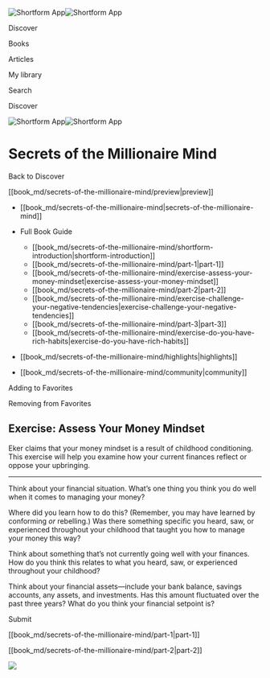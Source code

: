 ![Shortform App](/img/logo.36a2399e.svg)![Shortform App](/img/logo-dark.70c1b072.svg)

Discover

Books

Articles

My library

Search

Discover

![Shortform App](/img/logo.36a2399e.svg)![Shortform App](/img/logo-dark.70c1b072.svg)

# Secrets of the Millionaire Mind

Back to Discover

[[book_md/secrets-of-the-millionaire-mind/preview|preview]]

  * [[book_md/secrets-of-the-millionaire-mind|secrets-of-the-millionaire-mind]]
  * Full Book Guide

    * [[book_md/secrets-of-the-millionaire-mind/shortform-introduction|shortform-introduction]]
    * [[book_md/secrets-of-the-millionaire-mind/part-1|part-1]]
    * [[book_md/secrets-of-the-millionaire-mind/exercise-assess-your-money-mindset|exercise-assess-your-money-mindset]]
    * [[book_md/secrets-of-the-millionaire-mind/part-2|part-2]]
    * [[book_md/secrets-of-the-millionaire-mind/exercise-challenge-your-negative-tendencies|exercise-challenge-your-negative-tendencies]]
    * [[book_md/secrets-of-the-millionaire-mind/part-3|part-3]]
    * [[book_md/secrets-of-the-millionaire-mind/exercise-do-you-have-rich-habits|exercise-do-you-have-rich-habits]]
  * [[book_md/secrets-of-the-millionaire-mind/highlights|highlights]]
  * [[book_md/secrets-of-the-millionaire-mind/community|community]]



Adding to Favorites 

Removing from Favorites 

## Exercise: Assess Your Money Mindset

Eker claims that your money mindset is a result of childhood conditioning. This exercise will help you examine how your current finances reflect or oppose your upbringing.

* * *

Think about your financial situation. What’s one thing you think you do well when it comes to managing your money?

Where did you learn how to do this? (Remember, you may have learned by conforming _or_ rebelling.) Was there something specific you heard, saw, or experienced throughout your childhood that taught you how to manage your money this way?

Think about something that’s not currently going well with your finances. How do you think this relates to what you heard, saw, or experienced throughout your childhood?

Think about your financial assets—include your bank balance, savings accounts, any assets, and investments. Has this amount fluctuated over the past three years? What do you think your financial setpoint is?

Submit 

[[book_md/secrets-of-the-millionaire-mind/part-1|part-1]]

[[book_md/secrets-of-the-millionaire-mind/part-2|part-2]]

![](https://bat.bing.com/action/0?ti=56018282&Ver=2&mid=0c798a3d-3e32-4fdb-bffa-be0e6507f3ae&sid=f30c5e70639211ee87d33f0876d93783&vid=f30c9700639211eeb3a75d830392c94f&vids=0&msclkid=N&pi=0&lg=en-US&sw=800&sh=600&sc=24&nwd=1&tl=Shortform%20%7C%20Book&p=https%3A%2F%2Fwww.shortform.com%2Fapp%2Fbook%2Fsecrets-of-the-millionaire-mind%2Fexercise-assess-your-money-mindset&r=&lt=365&evt=pageLoad&sv=1&rn=374700)
